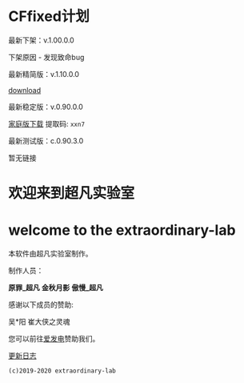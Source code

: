 # CFfixed计划

最新下架：v.1.00.0.0

下架原因 - 发现致命bug

最新精简版：v.1.10.0.0

[download](https://pan.baidu.com/s/1H1C_wVOB2NuV-PuFh9-JNQ)

最新稳定版：v.0.90.0.0

[家庭版下载](https://pan.baidu.com/s/1sEwrLw9KLJVa5dVkYwY2ug)  提取码: `xxn7`

最新测试版：c.0.90.3.0

暂无链接

# 欢迎来到超凡实验室

# welcome to the extraordinary-lab

本软件由超凡实验室制作。

制作人员：

**原罪_超凡** **金秋月影** **傲慢_超凡**

感谢以下成员的赞助:

吴*阳 崔大侠之灵魂

您可以前往[爱发电](https://afdian.net/@cfsys-gjx)赞助我们。

[更新日志](extraordinary-lab.github.com/cffixed/Update.md)

```
(c)2019-2020 extraordinary-lab
```
